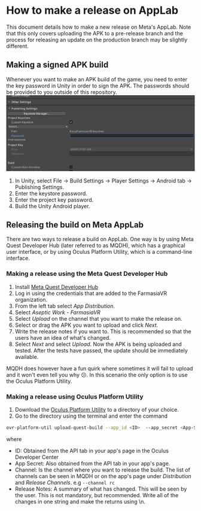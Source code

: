# How to make a release on AppLab
This document details how to make a new release on Meta's AppLab. Note that this only covers uploading the APK to a pre-release branch and the process for releasing an update on the production branch may be slightly different.

## Making a signed APK build
Whenever you want to make an APK build of the game, you need to enter the key password in Unity in order to sign the APK. The passwords should be provided to you outside of this repository.
![Publishing Settings](img/keystore.png)
1. In Unity, select File -> Build Settings -> Player Settings -> Android tab -> Publishing Settings.
2. Enter the keystore password.
3. Enter the project key password.
4. Build the Unity Android player.

## Releasing the build on Meta AppLab
There are two ways to release a build on AppLab. One way is by using Meta Quest Developer Hub (later referred to as MQDH), which has a graphical user interface, or by using Oculus Platform Utility, which is a command-line interface.

### Making a release using the Meta Quest Developer Hub
1. Install [Meta Quest Developer Hub](https://developer.oculus.com/meta-quest-developer-hub)
2. Log in using the credentials that are added to the FarmasiaVR organization.
3. From the left tab select *App Distribution*.
4. Select *Aseptic Work - FarmasiaVR*
5. Select *Upload* on the channel that you want to make the release on.
6. Select or drag the APK you want to upload and click *Next*.
7. Write the release notes if you want to. This is recommended so that the users have an idea of what's changed.
8. Select *Next* and select *Upload*.
Now the APK is being uploaded and tested. After the tests have passed, the update should be immediately available.

MQDH does however have a fun quirk where sometimes it will fail to upload and it won't even tell you why :confused:. In this scenario the only option is to use the Oculus Platform Utility.

### Making a release using Oculus Platform Utility
1. Download the [Oculus Platform Utility](https://developer.oculus.com/resources/publish-reference-platform-command-line-utility/) to a directory of your choice.
2. Go to the directory using the terminal and enter the command 
```bash
ovr-platform-util upload-quest-build --app_id <ID>  --app_secret <App-Secret> --apk <path/to/Your.apk> --channel <ReleaseChannel> --notes <ReleaseNotes>
```
where
- ID: Obtained from the API tab in your app's page in the Oculus Developer Center
- App Secret: Also obtained from the API tab in your app's page.
- Channel: Is the channel where you want to release the build. The list of channels can be seen in MQDH or on the app's page under *Distribution* and *Release Channels*. e.g `--channel rc`
- Release Notes: A summary of what has changed. This will be seen by the user. This is not mandatory, but recommended. Write all of the changes in one string and make the returns using \n.
